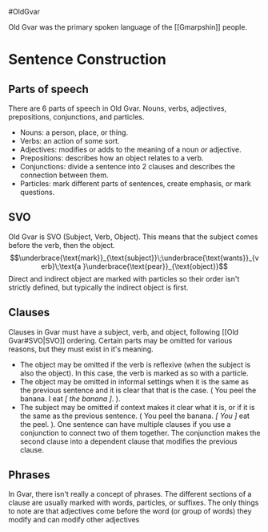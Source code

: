#OldGvar

Old Gvar was the primary spoken language of the [[Gmarpshin]] people.


# Sentence Construction
## Parts of speech
There are 6 parts of speech in Old Gvar. Nouns, verbs, adjectives, prepositions, conjunctions, and particles.
- Nouns: a person, place, or thing.
- Verbs: an action of some sort.
- Adjectives: modifies or adds to the meaning of a noun *or* adjective.
- Prepositions: describes how an object relates to a verb.
- Conjunctions:  divide a sentence into 2 clauses and describes the connection between them.
- Particles: mark different parts of sentences, create emphasis, or mark questions.
## SVO
Old Gvar is SVO (Subject, Verb, Object). This means that the subject comes before the verb, then the object.
$$\underbrace{\text{mark}}_{\text{subject}}\;\underbrace{\text{wants}}_{verb}\;\text{a }\underbrace{\text{pear}}_{\text{object}}$$
Direct and indirect object are marked with particles so their order isn't strictly defined, but typically the indirect object is first.
## Clauses
Clauses in Gvar must have a subject, verb, and object, following [[Old Gvar#SVO|SVO]] ordering. Certain parts may be omitted for various reasons, but they must exist in it's meaning.
- The object may be omitted if the verb is reflexive (when the subject is also the object). In this case, the verb is marked as so with a particle.
- The object may be omitted in informal settings when it is the same as the previous sentence and it is clear that that is the case. ( You peel the banana. I eat *\[ the banana \]*. ).
- The subject may be omitted if context makes it clear what it is, or if it is the same as the previous sentence. ( You peel the banana. *\[ You \]* eat the peel. ).
One sentence can have multiple clauses if you use a conjunction to connect two of them together. The conjunction makes the second clause into a dependent clause that modifies the previous clause.
## Phrases
In Gvar, there isn't really a concept of phrases. The different sections of a clause are usually marked with words, particles, or suffixes. The only things to note are that adjectives come before the word (or group of words) they modify and can modify other adjectives